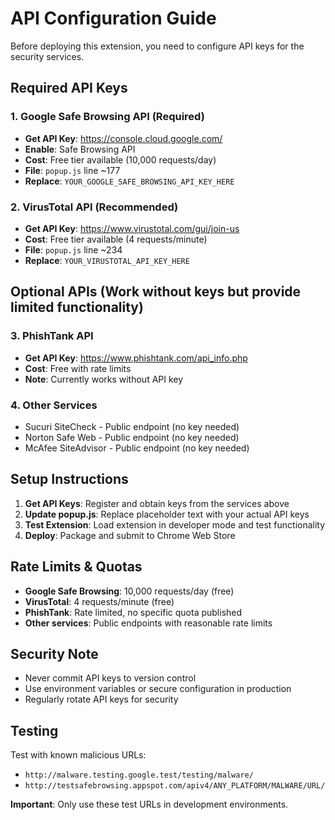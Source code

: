 # API Configuration Guide

Before deploying this extension, you need to configure API keys for the security services.

## Required API Keys

### 1. Google Safe Browsing API (Required)
- **Get API Key**: https://console.cloud.google.com/
- **Enable**: Safe Browsing API
- **Cost**: Free tier available (10,000 requests/day)
- **File**: `popup.js` line ~177
- **Replace**: `YOUR_GOOGLE_SAFE_BROWSING_API_KEY_HERE`

### 2. VirusTotal API (Recommended)
- **Get API Key**: https://www.virustotal.com/gui/join-us
- **Cost**: Free tier available (4 requests/minute)
- **File**: `popup.js` line ~234
- **Replace**: `YOUR_VIRUSTOTAL_API_KEY_HERE`

## Optional APIs (Work without keys but provide limited functionality)

### 3. PhishTank API
- **Get API Key**: https://www.phishtank.com/api_info.php
- **Cost**: Free with rate limits
- **Note**: Currently works without API key

### 4. Other Services
- Sucuri SiteCheck - Public endpoint (no key needed)
- Norton Safe Web - Public endpoint (no key needed) 
- McAfee SiteAdvisor - Public endpoint (no key needed)

## Setup Instructions

1. **Get API Keys**: Register and obtain keys from the services above
2. **Update popup.js**: Replace placeholder text with your actual API keys
3. **Test Extension**: Load extension in developer mode and test functionality
4. **Deploy**: Package and submit to Chrome Web Store

## Rate Limits & Quotas

- **Google Safe Browsing**: 10,000 requests/day (free)
- **VirusTotal**: 4 requests/minute (free)
- **PhishTank**: Rate limited, no specific quota published
- **Other services**: Public endpoints with reasonable rate limits

## Security Note

- Never commit API keys to version control
- Use environment variables or secure configuration in production
- Regularly rotate API keys for security

## Testing

Test with known malicious URLs:
- `http://malware.testing.google.test/testing/malware/`
- `http://testsafebrowsing.appspot.com/apiv4/ANY_PLATFORM/MALWARE/URL/`

**Important**: Only use these test URLs in development environments.
